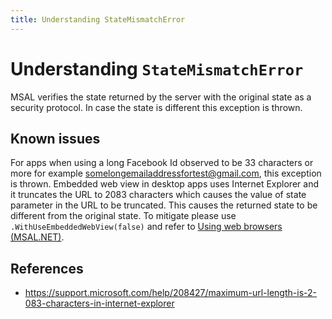 ```yaml
---
title: Understanding StateMismatchError
---
```


# Understanding `StateMismatchError`

MSAL verifies the state returned by the server with the original state as a security protocol. In case the state is different this exception is thrown.

## Known issues

For apps when using a long Facebook Id observed to be 33 characters or more for example somelongemailaddressfortest@gmail.com, this exception is thrown. Embedded web view in desktop apps uses Internet Explorer and it truncates the URL to 2083 characters which causes the value of state parameter in the URL to be truncated. This causes the returned state to be different from the original state. 
To mitigate please use `.WithUseEmbeddedWebView(false)` and refer to [Using web browsers (MSAL.NET)](/azure/active-directory/develop/msal-net-web-browsers).

## References

* https://support.microsoft.com/help/208427/maximum-url-length-is-2-083-characters-in-internet-explorer
